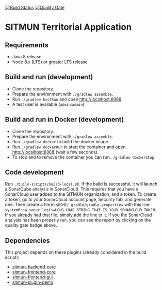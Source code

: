 [![Build Status](https://api.travis-ci.org/sitmun/sitmun-territorial-app.svg?branch=master)](https://travis-ci.org/sitmun/sitmun-territorial-app)
[![Quality Gate](https://sonarcloud.io/api/project_badges/measure?project=org.sitmun%3Asitmun-territorial-app&metric=alert_status)](https://sonarcloud.io/dashboard?id=org.sitmun%3Asitmun-territorial-app)

# SITMUN Territorial Application

## Requirements
* Java 8 release
* Node 8.x (LTS) or greater LTS release

## Build and run (development)
- Clone the repository.
- Prepare the environment with `./gradlew assemble`.
- Run `./gradlew bootRun` and open <http://localhost:8088>.
- A test user is available (`admin`:`admin`)

## Build and run in Docker (development)
- Clone the repository.
- Prepare the environment with `./gradlew assemble`.
- Run `./gradlew docker` to build the docker image.
- Run `./gradlew dockerRun` to start the container and open <http://localhost:8088> (wait a few seconds).
- To stop and to remove the container you can run `./gradlew dockerStop`.

## Code development

Run `./build-scripts/build-local.sh`. 
If the build is successful, it will launch a SonarQube analysis in SonarCloud. 
This requires that you have a SonarCloud user added to the SITMUN organization, and a token. 
To create a token, go to your SonarCloud account page, Security tab, and generate one. 
Then create a file in `$HOME/.gradle/gradle.properties` with this line: `systemProp.sonar.login=LONG_CHAR_STRING_THAT_IS_YOUR_SONARCLOUD_TOKEN`. 
If you already had that file, simply add the line to it.
If you the SonarCloud analysis has been properly run, you can see the report by clicking on the quality gate badge above.

## Dependencies
This project depends on these plugins (already considered in the build script):

- [sitmun-backend-core](https://github.com/sitmun/sitmun-backend-core)
- [sitmun-frontend-core](https://github.com/sitmun/sitmun-frontend-core)
- [sitmun-frontend-gui](https://github.com/sitmun/sitmun-frontend-gui)
- [sitmun-plugin-demo](https://github.com/sitmun/sitmun-plugin-demo)
